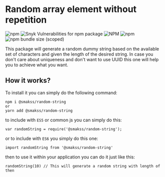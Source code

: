 # Random array element without repetition

![npm](https://img.shields.io/npm/v/@smakss/random-string) ![Snyk Vulnerabilities for npm package](https://img.shields.io/snyk/vulnerabilities/npm/@smakss/random-string) ![NPM](https://img.shields.io/npm/l/@smakss/random-string) ![npm](https://img.shields.io/npm/dm/@smakss/random-string) ![npm bundle size (scoped)](https://img.shields.io/bundlephobia/min/@smakss/random-string)

This package will generate a random dummy string based on the available set of characters and given the length of the desired string. In case you don't care about uniqueness and don't want to use UUID this one will help you to achieve what you want.

## How it works?

To install it you can simply do the following command:

```
npm i @smakss/random-string
or
yarn add @smakss/random-string
```

to include with `ES5` or common js you can simply do this:

```
var randomString = require('@smakss/random-string');
```

or to include with `ES6` you simply do this one:

```
import randomString from '@smakss/random-string'
```

then to use it within your application you can do it just like this:

```
randomString(10) // This will generate a random string with length of then
```
